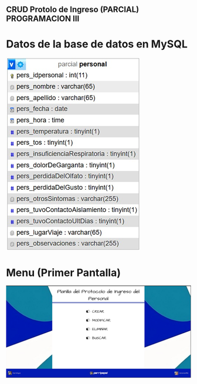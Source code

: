 ## CRUD Protolo de Ingreso (PARCIAL) PROGRAMACION III

# Datos de la base de datos en MySQL 
![TablaPersonal](bd.jpeg)

# Menu (Primer Pantalla)
![Index](Index.php.jpeg)
